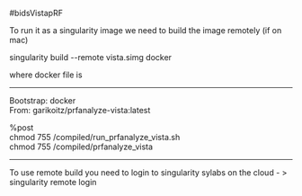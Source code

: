 #bidsVistapRF

To run it as a singularity image we need to build the image remotely (if on mac)

singularity build --remote vista.simg docker 

where docker file is 

------------------

Bootstrap: docker <br/>
From: garikoitz/prfanalyze-vista:latest

%post<br/>
chmod 755 /compiled/run_prfanalyze_vista.sh<br/> 
chmod 755 /compiled/prfanalyze_vista

------------------

To use remote build you need to login to singularity sylabs on the cloud - > singularity remote login 
